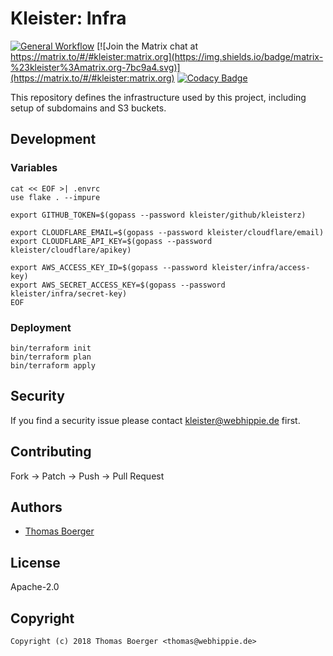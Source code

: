 # Kleister: Infra

[![General Workflow](https://github.com/kleister/kleister-infra/actions/workflows/general.yml/badge.svg)](https://github.com/kleister/kleister-infra/actions/workflows/general.yml) [![Join the Matrix chat at https://matrix.to/#/#kleister:matrix.org](https://img.shields.io/badge/matrix-%23kleister%3Amatrix.org-7bc9a4.svg)](https://matrix.to/#/#kleister:matrix.org) [![Codacy Badge](https://app.codacy.com/project/badge/Grade/214d2917f6a14c08b75fee7442b953f2)](https://app.codacy.com/gh/kleister/kleister-infra/dashboard?utm_source=gh&utm_medium=referral&utm_content=&utm_campaign=Badge_grade)

This repository defines the infrastructure used by this project, including setup
of subdomains and S3 buckets.

## Development

### Variables

```console
cat << EOF >| .envrc
use flake . --impure

export GITHUB_TOKEN=$(gopass --password kleister/github/kleisterz)

export CLOUDFLARE_EMAIL=$(gopass --password kleister/cloudflare/email)
export CLOUDFLARE_API_KEY=$(gopass --password kleister/cloudflare/apikey)

export AWS_ACCESS_KEY_ID=$(gopass --password kleister/infra/access-key)
export AWS_SECRET_ACCESS_KEY=$(gopass --password kleister/infra/secret-key)
EOF
```

### Deployment

```console
bin/terraform init
bin/terraform plan
bin/terraform apply
```

## Security

If you find a security issue please contact
[kleister@webhippie.de](mailto:kleister@webhippie.de) first.

## Contributing

Fork -> Patch -> Push -> Pull Request

## Authors

-   [Thomas Boerger](https://github.com/tboerger)

## License

Apache-2.0

## Copyright

```console
Copyright (c) 2018 Thomas Boerger <thomas@webhippie.de>
```
